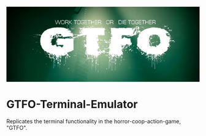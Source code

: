 ![GTFO](GTFO_banner1.png)

# GTFO-Terminal-Emulator
Replicates the terminal functionality in the horror-coop-action-game, "GTFO".

